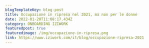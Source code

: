 ```yaml
---
blogTemplateKey: blog-post
title: Occupazione in ripresa nel 2021, ma non per le donne
date: 2022-01-20T11:08:17.434Z
category: ONBOARDING IZIWORK
featuredpost: true
featuredimage: /img/occupazione-in-ripresa.png
link: https://www.iziwork.com/it/blog/occupazione-ripresa-2021
---
```

